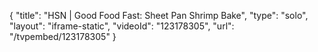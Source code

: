 {
    "title": "HSN | Good Food Fast: Sheet Pan Shrimp Bake",
    "type": "solo",
    "layout": "iframe-static",
    "videoId": "123178305",
    "url": "\/tvpembed\/123178305"
}
